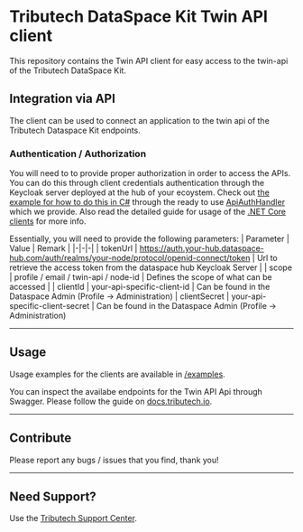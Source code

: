 # Tributech DataSpace Kit Twin API client

This repository contains the Twin API client for easy access to the twin-api of the Tributech DataSpace Kit.


## Integration via API

The client can be used to connect an application to the twin api of the Tributech Dataspace Kit endpoints.


### Authentication / Authorization

You will need to to provide proper authorization in order to access the APIs. You can do this through client credentials authentication through the Keycloak server deployed at the hub of your ecoystem.
Check out [the example for how to do this in C#](./examples/netcore) through the ready to use [ApiAuthHandler](./clients/netcore/APIAuthHandler.cs) which we provide.
Also read the detailed guide for usage of the [.NET Core clients](./clients/netcore) for more info.

Essentially, you will need to provide the following parameters:
| Parameter | Value | Remark |
|-|-|-|
| tokenUrl | https://auth.your-hub.dataspace-hub.com/auth/realms/your-node/protocol/openid-connect/token | Url to retrieve the access token from the dataspace hub Keycloak Server |
| scope | profile / email / twin-api / node-id | Defines the scope of what can be accessed |
| clientId | your-api-specific-client-id | Can be found in the Dataspace Admin (Profile -> Administration)
| clientSecret | your-api-specific-client-secret | Can be found in the Dataspace Admin (Profile -> Administration)

---

## Usage

Usage examples for the clients are available in [/examples](./examples).

You can inspect the availabe endpoints for the Twin API Api through Swagger. Please follow the guide on [docs.tributech.io](https://docs.tributech.io/docs/integration/node/swagger-ui-authorization).

---

## Contribute

Please report any bugs / issues that you find, thank you! 

---

## Need Support?

Use the [Tributech Support Center](https://tributech.atlassian.net/servicedesk/customer/portals).
